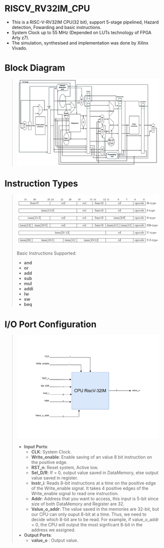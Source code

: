 # RISCV_RV32IM_CPU
* This is a RISC-V-RV32IM CPU(32 bit), support 5-stage pipelined, Hazard detection, Fowarding and basic instructions.
* System Clock up to 55 MHz (Depended on LUTs technology of FPGA Arty z7).
* The simulation, synthesised and implementation was done by Xilinx Vivado.

# Block Diagram
>![alt text](image/block_diagram.png)

# Instruction Types
>![alt text](image/InstructionType.png)
>
>
> Basic Instructions Supported:
> * __and__
> * __or__
> * __add__
> * __sub__
> * __mul__
> * __addi__
> * __lw__
> * __sw__
> * __beq__

# I/O Port Configuration
>![alt text](image/RiscV32IM-IO.png)
> * __Input Ports__:
>   * __CLK__: System Clock.
>   * __Write_enable__: Enable saving of an value 8 bit instruction on the positive edge.
>   * __RST_n__: Reset system, Active low.
>   * __Sel_D/R__: If = 0, output value saved in DataMemory, else output value saved in register.
>   * __Instr_i__: Reads 8-bit instructions at a time on the positive edge of the Write_enable signal. It takes 4 positive edges of the Write_enable signal to read one instruction.
>   * __Addr__: Address that you want to access, this input is 5-bit since size of both DataMemory and Register are 32.
>   * __Value_o_addr__: The value saved in the memories are 32-bit, but our CPU can only ouput 8-bit at a time. Thus, we need to decide which 8-bit are to be read. For example, if value_o_addr = 0, the CPU will output the most signficant 8-bit in the address we assigned.
> * __Output Ports__:
>   * __value_o__ : Output value.